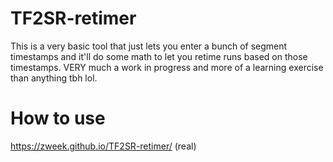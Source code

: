 # TF2SR-retimer
This is a very basic tool that just lets you enter a bunch of segment timestamps and it'll do some math to let you retime runs based on those timestamps. VERY much a work in progress and more of a learning exercise than anything tbh lol.

# How to use
https://zweek.github.io/TF2SR-retimer/ (real)
